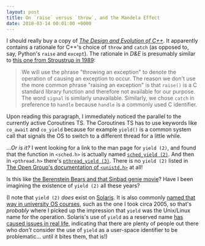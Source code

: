 ```yaml
---
layout: post
title: On `raise` versus `throw`, and the Mandela Effect
date: 2018-03-14 00:01:00 +0000
---
```


I should really buy a copy of [_The Design and Evolution of C++_](https://amzn.to/2RCz1gM). It apparently
contains a rationale for C++'s choice of `throw` and `catch` (as opposed to, say, Python's `raise` and
`except`). The rationale in _D&E_ is presumably similar to 
[this one from Stroustrup in 1989](http://www.stroustrup.com/except89.pdf):

> We will use the phrase "throwing an exception" to denote the operation of causing an exception to occur.
> The reason we don't use the more common phrase "raising an exception" is that `raise()` is a C standard
> library function and therefore not available for our purpose. The word `signal` is similarly unavailable.
> Similarly, we chose `catch` in preference to `handle` because `handle` is a commonly used C identifier.

Upon reading this paragraph, I immediately noticed the parallel to the currently active Coroutines TS.
The Coroutines TS has to use keywords like `co_await` and `co_yield` because for example `yield()` is a
common system call that signals the OS to switch to a different thread for a little while.

...*Or is it?* I went looking for a link to the man page for `yield (2)`, and found that the function
in `<sched.h>` is actually named [`sched_yield (2)`](http://man7.org/linux/man-pages/man2/sched_yield.2.html).
And then in `<pthread.h>` there's [`pthread_yield (3)`](http://man7.org/linux/man-pages/man3/pthread_yield.3.html).
There is no `yield (2)` listed in [The Open Group's documentation of `<unistd.h>`](http://pubs.opengroup.org/onlinepubs/9699919799/basedefs/unistd.h.html)
at all!

Is this like [the Berenstein Bears and that Sinbad genie movie](https://www.snopes.com/news/2016/07/24/the-mandela-effect/)?
Have I been imagining the existence of `yield (2)` all these years?

(I note that `yield (2)` *does* exist on [Solaris](https://docs.oracle.com/cd/E36784_01/html/E36872/yield-2.html).
It is also commonly [named that way in university OS courses](http://web.cs.ucla.edu/classes/fall09/cs111/scribe/7/index.html),
such as the one I took circa 2005, so that's *probably* where I picked up the impression that `yield` was the
Unix/Linux name for the operation. Solaris's use of `yield` as a reserved name
[has caused issues in real life](https://bugs.webkit.org/show_bug.cgi?id=75657),
indicating that there are plenty of people out there who *don't* consider the use of `yield` as a user-space
identifier to be problematic... until it bites them, that is!)

